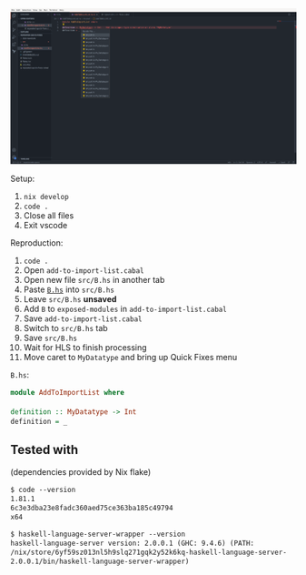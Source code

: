 ![](./screenshot.png)


Setup:

1. `nix develop`
1. `code .`
1. Close all files
1. Exit vscode

Reproduction:

1. `code .`
1. Open `add-to-import-list.cabal`
1. Open new file `src/B.hs` in another tab
1. Paste [`B.hs`](#b-dot-hs) into `src/B.hs`
1. Leave `src/B.hs` **unsaved**
1. Add `B` to `exposed-modules` in `add-to-import-list.cabal`
1. Save `add-to-import-list.cabal`
1. Switch to `src/B.hs` tab
1. Save `src/B.hs`
1. Wait for HLS to finish processing
1. Move caret to `MyDatatype` and bring up Quick Fixes menu

<span id="b-dot-hs">`B.hs`</span>:

```haskell
module AddToImportList where

definition :: MyDatatype -> Int
definition = _
```

## Tested with

(dependencies provided by Nix flake)

```
$ code --version
1.81.1
6c3e3dba23e8fadc360aed75ce363ba185c49794
x64
```

```
$ haskell-language-server-wrapper --version
haskell-language-server version: 2.0.0.1 (GHC: 9.4.6) (PATH: /nix/store/6yf59sz013nl5h9slq271gqk2y52k6kq-haskell-language-server-2.0.0.1/bin/haskell-language-server-wrapper)
```
